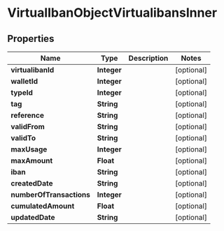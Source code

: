 

# VirtualIbanObjectVirtualibansInner


## Properties

| Name | Type | Description | Notes |
|------------ | ------------- | ------------- | -------------|
|**virtualibanId** | **Integer** |  |  [optional] |
|**walletId** | **Integer** |  |  [optional] |
|**typeId** | **Integer** |  |  [optional] |
|**tag** | **String** |  |  [optional] |
|**reference** | **String** |  |  [optional] |
|**validFrom** | **String** |  |  [optional] |
|**validTo** | **String** |  |  [optional] |
|**maxUsage** | **Integer** |  |  [optional] |
|**maxAmount** | **Float** |  |  [optional] |
|**iban** | **String** |  |  [optional] |
|**createdDate** | **String** |  |  [optional] |
|**numberOfTransactions** | **Integer** |  |  [optional] |
|**cumulatedAmount** | **Float** |  |  [optional] |
|**updatedDate** | **String** |  |  [optional] |



